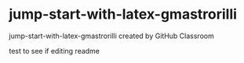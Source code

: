 # jump-start-with-latex-gmastrorilli
jump-start-with-latex-gmastrorilli created by GitHub Classroom


test to see if editing readme
